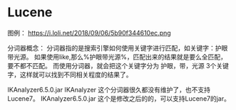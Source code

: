 # Lucene
图例：
https://i.loli.net/2018/09/06/5b90f344610ec.png

分词器概念：
        分词器指的是搜索引擎如何使用关键字进行匹配，如关键字：护眼带光源。 如果使用like,那么%护眼带光源%，匹配出来的结果就是要么全匹配，要不都不匹配。
        而使用分词器，就会把这个关键字分为 护眼，带，光源 3个关键字，这样就可以找到不同相关程度的结果了。

IKAnalyzer6.5.0.jar
    IKAnalyzer 这个分词器很久都没有维护了，也不支持Lucene7。 IKAnalyzer6.5.0.jar 这个是修改之后的的，可以支持Lucene7的jar。
